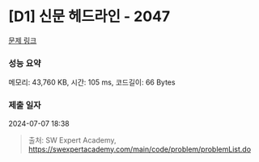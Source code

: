 # [D1] 신문 헤드라인 - 2047 

[문제 링크](https://swexpertacademy.com/main/code/problem/problemDetail.do?contestProbId=AV5QKsLaAy0DFAUq) 

### 성능 요약

메모리: 43,760 KB, 시간: 105 ms, 코드길이: 66 Bytes

### 제출 일자

2024-07-07 18:38



> 출처: SW Expert Academy, https://swexpertacademy.com/main/code/problem/problemList.do